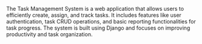 The Task Management System is a web application that allows users to efficiently create, assign, and track tasks. It includes features like user authentication, task CRUD operations, and basic reporting functionalities for task progress. The system is built using Django and focuses on improving productivity and task organization.
